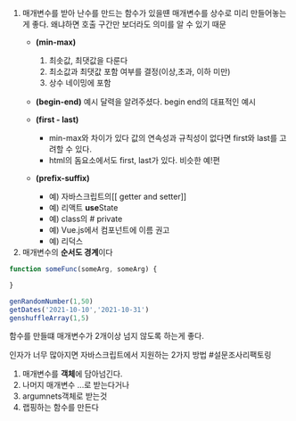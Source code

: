 ---
---

1. 매개변수를 받아 난수를 만드는 함수가 있을떈 매개변수를 상수로 미리 만들어놓는게 좋다. 왜냐하면 호출 구간만 보더라도 의미를 알 수 있기 때문 
	- **(min-max)**
		1. 최솟값, 최댓값을 다룬다
		2. 최소값과 최댓값 포함 여부를 결정(이상,초과, 이하 미만)
		3. 상수 네이밍에 포함 
	- **(begin-end)**
		예시 달력을 알려주셨다. begin end의 대표적인 예시 
	- **(first - last)**
		- min-max와 차이가 있다 값의 연속성과 규칙성이 없다면 first와 last를 고려할 수 있다. 
		- html의 돔요소에서도 first, last가 있다. 비슷한 예!편

	- **(prefix-suffix)**
		- 예) 자바스크립트의[[ getter and setter]]
		- 예) 리액트 **use**State
		- 예) class의 # private
		- 예) Vue.js에서 컴포넌트에 이름 권고
		- 예) 리덕스
2. 매개변수의 **순서도 경계**이다 
```js
function someFunc(someArg, someArg) {

}

genRandomNumber(1,50)
getDates('2021-10-10','2021-10-31')
genshuffleArray(1,5)

```

함수를 만들떄 매개변수가 2개이상 넘지 않도록 하는게 좋다.

인자가 너무 많아지면 자바스크립트에서 지원하는 2가지 방법
#설문조사리팩토링
1. 매개변수를 **객체**에 담아넘긴다. 
2. 나머지 매개변수 ...로 받는다거나
3. argumnets객체로 받는것
4. 랩핑하는 함수를 만든다 



